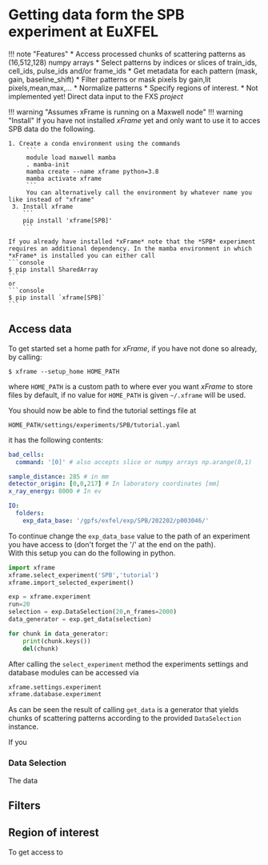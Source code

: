 # Getting data form the SPB experiment at EuXFEL
!!! note "Features"
	* Access processed chunks of scattering patterns as (16,512,128) numpy arrays
	* Select patterns by indices or slices of train_ids, cell_ids, pulse_ids and/or frame_ids
	* Get metadata for each pattern (mask, gain, baseline_shift)
	* Filter patterns or mask pixels by gain,lit pixels,mean,max,... 
	* Normalize patterns
	* Specify regions of interest.
	* Not implemented yet! Direct data input to the FXS *project*

!!! warning "Assumes xFrame is running on a Maxwell node" 
!!! warning "Install" 
	If you have not installed *xFrame* yet and only want to use it to acces SPB data do the following.
	
    1. Create a conda environment using the commands
    	 ```
    	 module load maxwell mamba
    	 . mamba-init
    	 mamba create --name xframe python=3.8
    	 mamba activate xframe
    	 ```
    	 You can alternatively call the environment by whatever name you like instead of "xframe"
     3. Install xframe
    	```
    	pip install 'xframe[SPB]'
		```
	
	If you already have installed *xFrame* note that the *SPB* experiment requires an additional dependency. In the mamba environment in which *xFrame* is installed you can either call
	```console
	$ pip install SharedArray
	```
	or 
	```console
	$ pip install `xframe[SPB]`
	```
	
## Access data
To get started set a home path for *xFrame*, if you have not done so already, by calling:
```console
$ xframe --setup_home HOME_PATH
```
where `HOME_PATH` is a custom path to where ever you want *xFrame* to store files by default, if no value for `HOME_PATH` is given `~/.xframe` will be used. 

You should now be able to find the tutorial settings file at 
```
HOME_PATH/settings/experiments/SPB/tutorial.yaml
```
it has the following contents:
```yaml linenums="1"
bad_cells:
  command: '[0]' # also accepts slice or numpy arrays np.arange(0,1)

sample_distance: 285 # in mm
detector_origin: [0,0,217] # In laboratory coordinates [mm]
x_ray_energy: 8000 # In ev

IO:
  folders:
    exp_data_base: '/gpfs/exfel/exp/SPB/202202/p003046/'
```
To continue change the `exp_data_base` value to the path of an experiment you have access to (don't forget the  '/' at the end on the path).  
With this setup you can do the following in python.
```py linenums="1"
import xframe
xframe.select_experiment('SPB','tutorial')
xframe.import_selected_experiment()

exp = xframe.experiment
run=20
selection = exp.DataSelection(20,n_frames=2000)
data_generator = exp.get_data(selection)

for chunk in data_generator:
	print(chunk.keys())
	del(chunk)
```
After calling the `select_experiment` method the experiments settings and database modules can be accessed via
```py
xframe.settings.experiment
xframe.database.experiment
```
As can be seen the result of calling `get_data` is a generator that yields chunks of scattering patterns according to the provided `DataSelection` instance.

If you
### Data Selection
The data 


## Filters
## Region of interest
To get access to 
